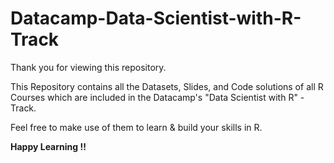 # Datacamp-Data-Scientist-with-R-Track

Thank you for viewing this repository.

This Repository contains all the Datasets, Slides, and Code solutions of all R Courses which are included in the Datacamp's "Data Scientist with R" - Track.


Feel free to make use of them to learn & build your skills in R.


****Happy Learning !!****
